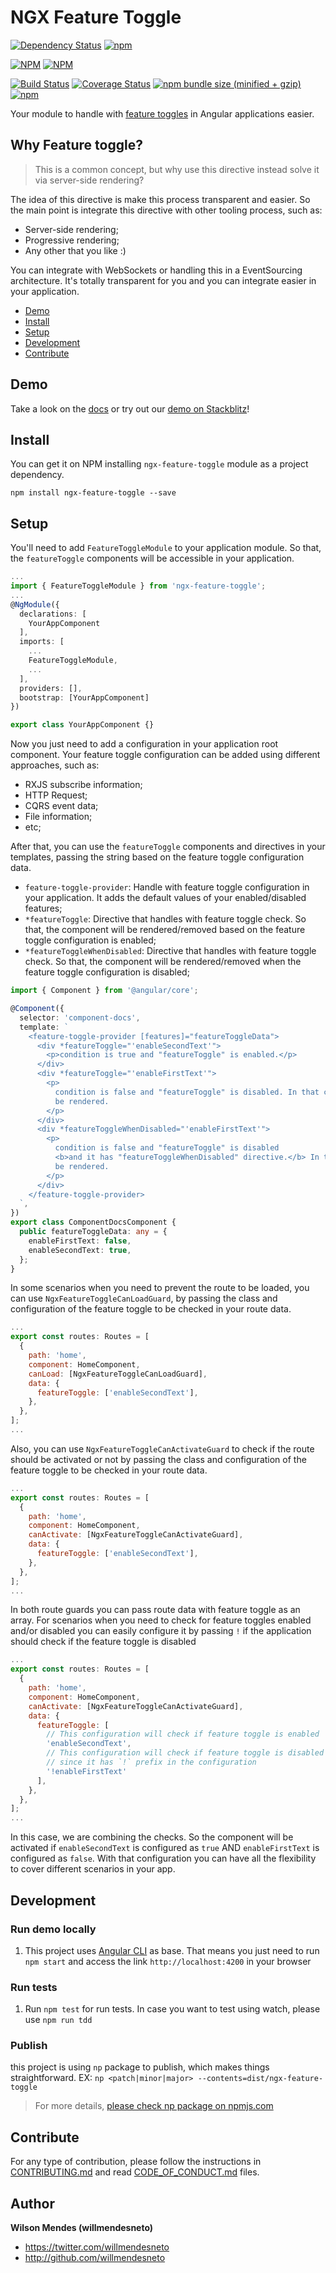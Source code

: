 # NGX Feature Toggle

[![Dependency Status](https://david-dm.org/willmendesneto/ngx-feature-toggle.svg)](https://david-dm.org/willmendesneto/ngx-feature-toggle)
[![npm](https://img.shields.io/badge/stackblitz-online-orange.svg)](https://stackblitz.com/edit/ngx-feature-toggle-sample)

[![NPM](https://nodei.co/npm/ngx-feature-toggle.png?downloads=true&downloadRank=true&stars=true)](https://npmjs.org/ngx-feature-toggle)
[![NPM](https://nodei.co/npm-dl/ngx-feature-toggle.png?height=3&months=3)](https://npmjs.org/ngx-feature-toggle)

[![Build Status](https://circleci.com/gh/willmendesneto/ngx-feature-toggle.svg?style=shield)](https://circleci.com/gh/willmendesneto/ngx-feature-toggle)
[![Coverage Status](https://coveralls.io/repos/willmendesneto/ngx-feature-toggle/badge.svg?branch=master)](https://coveralls.io/r/willmendesneto/ngx-feature-toggle?branch=master)
[![npm bundle size (minified + gzip)](https://img.shields.io/bundlephobia/minzip/ngx-feature-toggle.svg)](https://bundlephobia.com/result?p=ngx-feature-toggle)
[![npm](https://img.shields.io/npm/l/express.svg?maxAge=2592000)](/LICENSE)

Your module to handle with [feature toggles](http://martinfowler.com/bliki/FeatureToggle.html) in Angular applications easier.

## Why Feature toggle?

> This is a common concept, but why use this directive instead solve it via server-side rendering?

The idea of this directive is make this process transparent and easier. So the main point is integrate this directive with other tooling process, such as:

- Server-side rendering;
- Progressive rendering;
- Any other that you like :)

You can integrate with WebSockets or handling this in a EventSourcing architecture. It's totally transparent for you and you can integrate easier in your application.

- [Demo](#demo)
- [Install](#install)
- [Setup](#setup)
- [Development](#development)
- [Contribute](#contribute)

## Demo

Take a look on the [docs](https://willmendesneto.github.io/ngx-feature-toggle/index.html) or try out our [demo on Stackblitz](https://stackblitz.com/edit/ngx-feature-toggle-sample)!

## Install

You can get it on NPM installing `ngx-feature-toggle` module as a project dependency.

```shell
npm install ngx-feature-toggle --save
```

## Setup

You'll need to add `FeatureToggleModule` to your application module. So that, the `featureToggle` components will be accessible in your application.

```typescript
...
import { FeatureToggleModule } from 'ngx-feature-toggle';
...
@NgModule({
  declarations: [
    YourAppComponent
  ],
  imports: [
    ...
    FeatureToggleModule,
    ...
  ],
  providers: [],
  bootstrap: [YourAppComponent]
})

export class YourAppComponent {}

```

Now you just need to add a configuration in your application root component. Your feature toggle configuration can be added using different approaches, such as:

- RXJS subscribe information;
- HTTP Request;
- CQRS event data;
- File information;
- etc;

After that, you can use the `featureToggle` components and directives in your templates, passing the string based on the feature toggle configuration data.

- `feature-toggle-provider`: Handle with feature toggle configuration in your application. It adds the default values of your enabled/disabled features;
- `*featureToggle`: Directive that handles with feature toggle check. So that, the component will be rendered/removed based on the feature toggle configuration is enabled;
- `*featureToggleWhenDisabled`: Directive that handles with feature toggle check. So that, the component will be rendered/removed when the feature toggle configuration is disabled;

```typescript
import { Component } from '@angular/core';

@Component({
  selector: 'component-docs',
  template: `
    <feature-toggle-provider [features]="featureToggleData">
      <div *featureToggle="'enableSecondText'">
        <p>condition is true and "featureToggle" is enabled.</p>
      </div>
      <div *featureToggle="'enableFirstText'">
        <p>
          condition is false and "featureToggle" is disabled. In that case this content should not
          be rendered.
        </p>
      </div>
      <div *featureToggleWhenDisabled="'enableFirstText'">
        <p>
          condition is false and "featureToggle" is disabled
          <b>and it has "featureToggleWhenDisabled" directive.</b> In that case this content should
          be rendered.
        </p>
      </div>
    </feature-toggle-provider>
  `,
})
export class ComponentDocsComponent {
  public featureToggleData: any = {
    enableFirstText: false,
    enableSecondText: true,
  };
}
```

In some scenarios when you need to prevent the route to be loaded, you can use `NgxFeatureToggleCanLoadGuard`, by passing the class and configuration of the feature toggle to be checked in your route data.

```js
...
export const routes: Routes = [
  {
    path: 'home',
    component: HomeComponent,
    canLoad: [NgxFeatureToggleCanLoadGuard],
    data: {
      featureToggle: ['enableSecondText'],
    },
  },
];
...
```

Also, you can use `NgxFeatureToggleCanActivateGuard` to check if the route should be activated or not by passing the class and configuration of the feature toggle to be checked in your route data.

```js
...
export const routes: Routes = [
  {
    path: 'home',
    component: HomeComponent,
    canActivate: [NgxFeatureToggleCanActivateGuard],
    data: {
      featureToggle: ['enableSecondText'],
    },
  },
];
...
```

In both route guards you can pass route data with feature toggle as an array. For scenarios when you need to check for feature toggles enabled and/or disabled you can easily configure it by passing `!` if the application should check if the feature toggle is disabled

```js
...
export const routes: Routes = [
  {
    path: 'home',
    component: HomeComponent,
    canActivate: [NgxFeatureToggleCanActivateGuard],
    data: {
      featureToggle: [
        // This configuration will check if feature toggle is enabled
        'enableSecondText',
        // This configuration will check if feature toggle is disabled
        // since it has `!` prefix in the configuration
        '!enableFirstText'
      ],
    },
  },
];
...
```

In this case, we are combining the checks. So the component will be activated if `enableSecondText` is configured as `true` AND `enableFirstText` is configured as `false`. With that configuration you can have all the flexibility to cover different scenarios in your app.

## Development

### Run demo locally

1. This project uses [Angular CLI](https://cli.angular.io/) as base. That means you just need to run `npm start` and access the link `http://localhost:4200` in your browser

### Run tests

1. Run `npm test` for run tests. In case you want to test using watch, please use `npm run tdd`

### Publish

this project is using `np` package to publish, which makes things straightforward. EX: `np <patch|minor|major> --contents=dist/ngx-feature-toggle`

> For more details, [please check np package on npmjs.com](https://www.npmjs.com/package/np)

## Contribute

For any type of contribution, please follow the instructions in [CONTRIBUTING.md](https://github.com/willmendesneto/ngx-feature-toggle/blob/master/CONTRIBUTING.md) and read [CODE_OF_CONDUCT.md](https://github.com/willmendesneto/ngx-feature-toggle/blob/master/CODE_OF_CONDUCT.md) files.

## Author

**Wilson Mendes (willmendesneto)**

- <https://twitter.com/willmendesneto>
- <http://github.com/willmendesneto>
